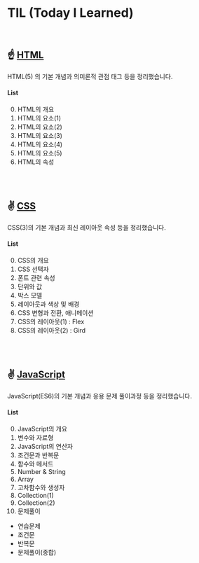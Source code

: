 # TIL (Today I Learned)

<br>

## ☝ [HTML](/HTML)
HTML(5) 의 기본 개념과 의미론적 관점 태그 등을 정리했습니다.
<br>

#### List
0. HTML의 개요
1. HTML의 요소(1) 
2. HTML의 요소(2)
3. HTML의 요소(3)
4. HTML의 요소(4)
5. HTML의 요소(5)
6. HTML의 속성

<br>
<br>

## ✌ [CSS](/CSS)
CSS(3)의 기본 개념과 최신 레이아웃 속성 등을 정리했습니다.
<br>

#### List
0. CSS의 개요
1. CSS 선택자
2. 폰트 관련 속성
3. 단위와 값
4. 박스 모델
5. 레이아웃과 색상 및 배경
6. CSS 변형과 전환, 애니메이션
7. CSS의 레이아웃(1) : Flex
8. CSS의 레이아웃(2) : Gird

<br>
<br>

## ✌ [JavaScript](/JavaScript)
JavaScript(ES6)의 기본 개념과 응용 문제 풀이과정 등을 정리했습니다.
<br>

#### List
0. JavaScript의 개요
1. 변수와 자료형
2. JavaScript의 연산자
3. 조건문과 반복문
4. 함수와 메서드
5. Number & String
6. Array
7. 고차함수와 생성자
8. Collection(1)
9. Collection(2)
10. 문제풀이
  - 연습문제
  - 조건문
  - 반복문
  - 문제풀이(종합)
